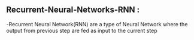 ## Recurrent-Neural-Networks-RNN :

-Recurrent Neural Network(RNN) are a type of Neural Network where the output from previous step are fed as input to the current step
